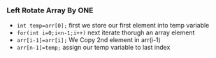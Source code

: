 
### Left Rotate Array By ONE
- `int temp=arr[0];` first we store our first element into temp variable
- `for(int i=0;i<n-1;i++)` next iterate thorugh an array element
- `arr[i-1]=arr[i];`  We Copy 2nd element in arr(i-1)
- `arr[n-1]=temp;` assign our temp variable to last index
